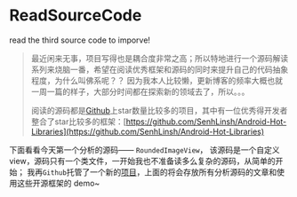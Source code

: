 # ReadSourceCode
read the third source code to imporve!

>最近闲来无事，项目写得也是耦合度非常之高；所以特地进行一个源码解读系列来烧脑一番，希望在阅读优秀框架和源码的同时来提升自己的代码抽象程度，为什么叫佛系呢？？ 因为我本人比较懒，更新博客的频率大概也就一周一篇的样子，大部分时间都在探索新的领域去了，所以。。。
>
>阅读的源码都是[Github](https://github.com/)上star数量比较多的项目，其中有一位优秀得开发者整合了star比较多的框架：[https://github.com/SenhLinsh/Android-Hot-Libraries](https://github.com/SenhLinsh/Android-Hot-Libraries)

下面看看今天第一个分析的源码—— `RoundedImageView`， 该源码是一个自定义view，源码只有一个类文件，一开始我也不准备读多么复杂的源码，从简单的开始； 我再`Github`托管了一个新的[项目]([https://github.com/shejishi/ReadSourceCode](https://github.com/shejishi/ReadSourceCode)
)，上面的将会存放所有分析源码的文章和使用这些开源框架的 demo~


